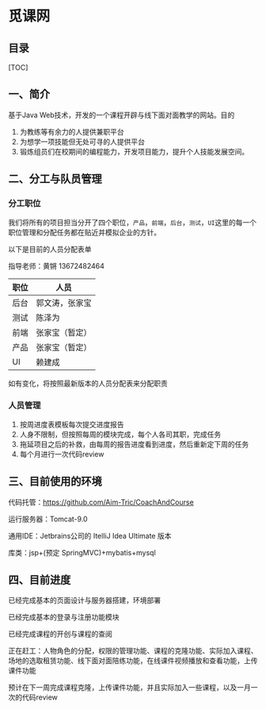 # 觅课网
## 目录

[TOC]



## 一、简介

基于Java Web技术，开发的一个课程开辟与线下面对面教学的网站。目的

1. 为教练等有余力的人提供兼职平台
2. 为想学一项技能但无处可寻的人提供平台
3. 锻炼组员们在校期间的编程能力，开发项目能力，提升个人技能发展空间。

## 二、分工与队员管理

### 分工职位

我们将所有的项目担当分开了四个职位，`产品`，`前端`，`后台`，`测试`，`UI`这里的每一个职位管理和分配任务都在贴近并模拟企业的方针。

以下是目前的人员分配表单

指导老师：黄锵 13672482464

| 职位 | 人员           |
| :--- | -------------- |
| 后台 | 郭文涛，张家宝 |
| 测试 | 陈泽为         |
| 前端 | 张家宝（暂定） |
| 产品 | 张家宝（暂定） |
| UI   | 赖建成         |

如有变化，将按照最新版本的人员分配表来分配职责

### 人员管理

1. 按周进度表模板每次提交进度报告
2. 人身不限制，但按照每周的模块完成，每个人各司其职，完成任务
3. 拖延项目之后的补救，由每周的报告进度看到进度，然后重新定下周的任务
4. 每个月进行一次代码review

## 三、目前使用的环境

代码托管：https://github.com/Aim-Tric/CoachAndCourse

运行服务器：Tomcat-9.0

通用IDE：Jetbrains公司的 ItelliJ Idea Ultimate 版本

库类：jsp+(预定 SpringMVC)+mybatis+mysql

## 四、目前进度

已经完成基本的页面设计与服务器搭建，环境部署

已经完成基本的登录与注册功能模块

已经完成课程的开创与课程的查阅

正在赶工：人物角色的分配，权限的管理功能、课程的克隆功能、实际加入课程、场地的选取租赁功能、线下面对面陪练功能，在线课件视频播放和查看功能，上传课件功能

预计在下一周完成课程克隆，上传课件功能，并且实际加入一些课程，以及一月一次的代码review



